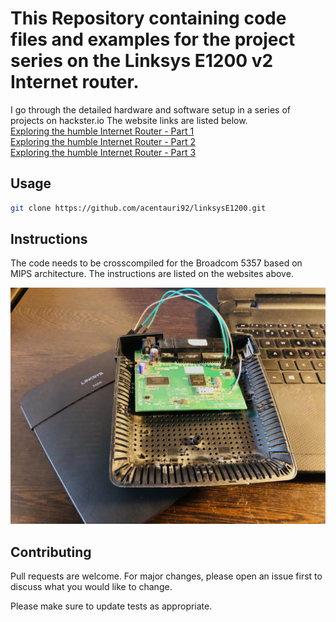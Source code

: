 # This Repository containing code files and examples for the project series on the Linksys E1200 v2 Internet router.
I go through the detailed hardware and software setup in a series of projects on hackster.io The website links are listed below.  
[Exploring the humble Internet Router - Part 1](https://www.hackster.io/acentauri92/exploring-the-humble-internet-router-part-1-75703a)  
[Exploring the humble Internet Router - Part 2](https://www.hackster.io/acentauri92/exploring-the-humble-internet-router-part-2-1321c8)  
[Exploring the humble Internet Router - Part 3](https://www.hackster.io/acentauri92/exploring-the-humble-internet-router-part-3-da5688)  

## Usage
```bash
git clone https://github.com/acentauri92/linksysE1200.git
```
## Instructions
The code needs to be crosscompiled for the Broadcom 5357 based on MIPS architecture. The instructions are listed on the websites above.

![alt text](https://github.com/acentauri92/linksysE1200/blob/master/cover_page.jpg)

## Contributing
Pull requests are welcome. For major changes, please open an issue first to discuss what you would like to change.

Please make sure to update tests as appropriate.
